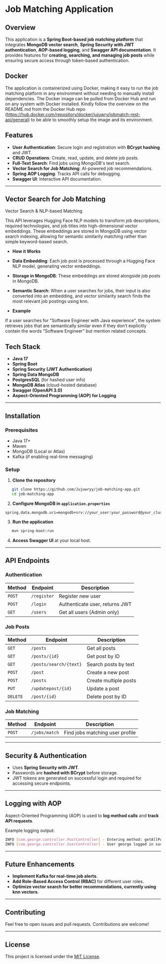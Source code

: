 # Job Matching Application

## Overview
This application is a **Spring Boot-based job matching platform** that integrates **MongoDB vector search**, **Spring Security with JWT authentication**, **AOP-based logging**, and **Swagger API documentation**. It provides features for **creating, searching, and managing job posts** while ensuring secure access through token-based authentication.

## Docker
The application is containerized using Docker, making it easy to run the job matching platform in any environment without needing to manually install dependencies. The Docker image can be pulled from Docker Hub and run on any system with Docker installed. Kindly follow the overview on the README.md from the Docker Hub repo (https://hub.docker.com/repository/docker/jujuwry/jobmatch-rest-api/general) to be able to smoothly setup the image and its environment.

## Features
- **User Authentication**: Secure login and registration with **BCrypt hashing** and JWT.
- **CRUD Operations**: Create, read, update, and delete job posts.
- **Full-Text Search**: Find jobs using MongoDB's text search.
- **Vector Search for Job Matching**: AI-powered job recommendations.
- **Spring AOP Logging**: Tracks API calls for debugging.
- **Swagger UI**: Interactive API documentation.

---

## Vector Search for Job Matching
Vector Search & NLP-based Matching

This API leverages Hugging Face NLP models to transform job descriptions, required technologies, and job titles into high-dimensional vector embeddings. These embeddings are stored in MongoDB using vector search indexing, allowing for semantic similarity matching rather than simple keyword-based search.

- **How it Works**

- **Data Embedding**: Each job post is processed through a Hugging Face NLP model, generating vector embeddings.

- **Storage in MongoDB**: These embeddings are stored alongside job posts in MongoDB.

- **Semantic Search**: When a user searches for jobs, their input is also converted into an embedding, and vector similarity search finds the most relevant job postings using knn.

- **Example**

If a user searches for "Software Engineer with Java experience", the system retrieves jobs that are semantically similar even if they don’t explicitly contain the words "Software Engineer" but mention related concepts.



## Tech Stack
- **Java 17**
- **Spring Boot**
- **Spring Security (JWT Authentication)**
- **Spring Data MongoDB**
- **PostgresSQL** (for hashed user info)
- **MongoDB Atlas** (cloud-hosted database)
- **Swagger (OpenAPI 3.0)**
- **Aspect-Oriented Programming (AOP) for Logging**

---

## Installation
### Prerequisites
- Java 17+
- Maven
- MongoDB (Local or Atlas)
- Kafka (if enabling real-time messaging)

### Setup
1. **Clone the repository**
```sh
   git clone https://github.com/Jujuwryy/job-matching-app.git
   cd job-matching-app
```

2. **Configure MongoDB in `application.properties`**
```properties
spring.data.mongodb.uri=mongodb+srv://your_user:your_password@your_cluster.mongodb.net/...
```

3. **Run the application**
```sh
   mvn spring-boot:run
```

4. **Access Swagger UI** at your local host.

---

## API Endpoints

### Authentication
| Method | Endpoint    | Description        |
|--------|------------|--------------------|
| `POST` | `/register` | Register new user |
| `POST` | `/login`    | Authenticate user, returns JWT |
| `GET`  | `/users`    | Get all users (Admin only) |

### Job Posts
| Method | Endpoint             | Description |
|--------|----------------------|-------------|
| `GET`  | `/posts`             | Get all posts |
| `GET`  | `/posts/{id}`        | Get post by ID |
| `GET`  | `/posts/search/{text}` | Search posts by text |
| `POST` | `/post`              | Create a new post |
| `POST` | `/posts`             | Create multiple posts |
| `PUT`  | `/updatepost/{id}`   | Update a post |
| `DELETE` | `/post/{id}`       | Delete post by ID |

### Job Matching
| Method | Endpoint         | Description |
|--------|----------------|-------------|
| `POST` | `/jobs/match`  | Find jobs matching user profile |

---

## Security & Authentication
- Uses **Spring Security with JWT**.
- Passwords are **hashed with BCrypt** before storage.
- JWT tokens are generated on successful login and required for accessing secure endpoints.

---

## Logging with AOP
Aspect-Oriented Programming (AOP) is used to **log method calls** and **track API requests**.

Example logging output:
```sh
INFO [com.george.controller.PostController] - Entering method: getAllPosts
INFO [com.george.controller.UserController] - User george logged in successfully.
```

---

## Future Enhancements
- **Implement Kafka for real-time job alerts**.
- **Add Role-Based Access Control (RBAC)** for different user roles.
- **Optimize vector search for better recommendations, currently using knn vectors**.

---

## Contributing
Feel free to open issues and pull requests. Contributions are welcome!

---

## License
This project is licensed under the [MIT License](LICENSE).

